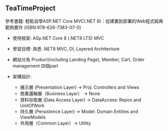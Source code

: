 TeaTimeProject
---
參考書籍: 輕鬆自學ASP.NET Core MVC(.NET 8)：從建置到部署的Web程式經典範例實作 (ISBN:978-626-7383-07-0)

* 使用框架: ASp.NET Core 8 (.NET8 LTS) MVC

* 學習目標: 熟悉 .NET8 MVC, DI, Layered Architecture

* 網站分為 Pruduct(including Landing Page), Member, Cart, Order management 四個part

* 架構設計: 
  - 展示層 (Presentation Layer) -> Proj: Controllers and Views
  - 商業邏輯層（Business Layer） -> None
  - 資料存取層 (Data Access Layer) -> DataAccess: Repos and UnitOfWork
  - 持久層 (Persistence Layer) -> Model: Domain Entities and ViewModels
  - 共用層（Common Layer）-> Utility

